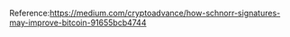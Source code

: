 

Reference:https://medium.com/cryptoadvance/how-schnorr-signatures-may-improve-bitcoin-91655bcb4744